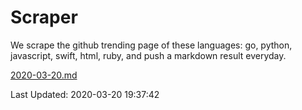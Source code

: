 # Scraper

We scrape the github trending page of these languages: go, python, javascript, swift, html, ruby, and push a markdown result everyday.

[2020-03-20.md](https://github.com/henson/Scraper/blob/master/2020-03-20.md)

Last Updated: 2020-03-20 19:37:42